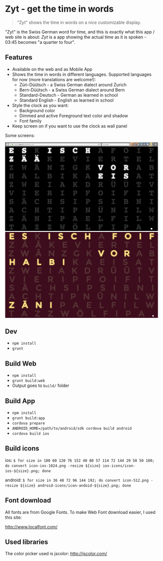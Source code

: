 Zyt - get the time in words
===========================

> "Zyt" shows the time in words on a nice customizable display.

"Zyt" is the Swiss German word for time, and this is exactly what this app / web site is about:
_Zyt_ is a app showing the actual time as it is spoken - 03:45 becomes "a quarter to four".

Features
-----------

* Available on the web and as Mobile App
* Shows the time in words in different languages. Supported languages for now (more translations are welcome!):
  * Züri-Düütsch - a Swiss German dialect around Zurich
  * Bern-Düütsch - a Swiss German dialect around Bern
  * Standard-Deutsch - German as learned in school
  * Standard English - English as learned in school
* Style the clock as you want:
  * Background color
  * Dimmed and active Foreground text color and shadow
  * Font family
* Keep screen on if you want to use the clock as wall panel

Some screens:

![First Screenshot](./2016-08-08-u07ny.png)
![2nd Screenshot](./2016-08-10-9d9fa.png)

Dev
---

* `npm install`
* `grunt`

Build Web
---------

* `npm install`
* `grunt build:web`
* Output goes to `build/` folder

Build App
---------

* `npm install`
* `grunt build:app`
* `cordova prepare`
* `ANDROID_HOME=/path/to/android/sdk cordova build android`
* `cordova build ios`


Build icons
-----------
ios:
`$ for size in 180 60 120 76 152 40 80 57 114 72 144 29 58 50 100; do convert icon-ios-1024.png -resize ${size} ios-icons/icon-ios-${size}.png; done`

android:
`$ for size in 36 48 72 96 144 192; do convert icon-512.png -resize ${size} android-icons/icon-andoid-${size}.png; done`

Font download
-------------

All fonts are from Google Fonts. To make Web Font download easier, I used this site:

http://www.localfont.com/

Used libraries
--------------

The color picker used is jscolor: http://jscolor.com/
